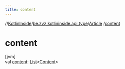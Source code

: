 ```yaml
---
title: content
---
```

//[KotlinInside](../../../index.html)/[be.zvz.kotlininside.api.type](../index.html)/[Article](index.html)
/[content](content.html)

# content

[jvm]\
val [content](content.html): [List](https://kotlinlang.org/api/latest/jvm/stdlib/kotlin.collections/-list/index.html)<[Content](
../../be.zvz.kotlininside.api.type.content/-content/index.html)>




